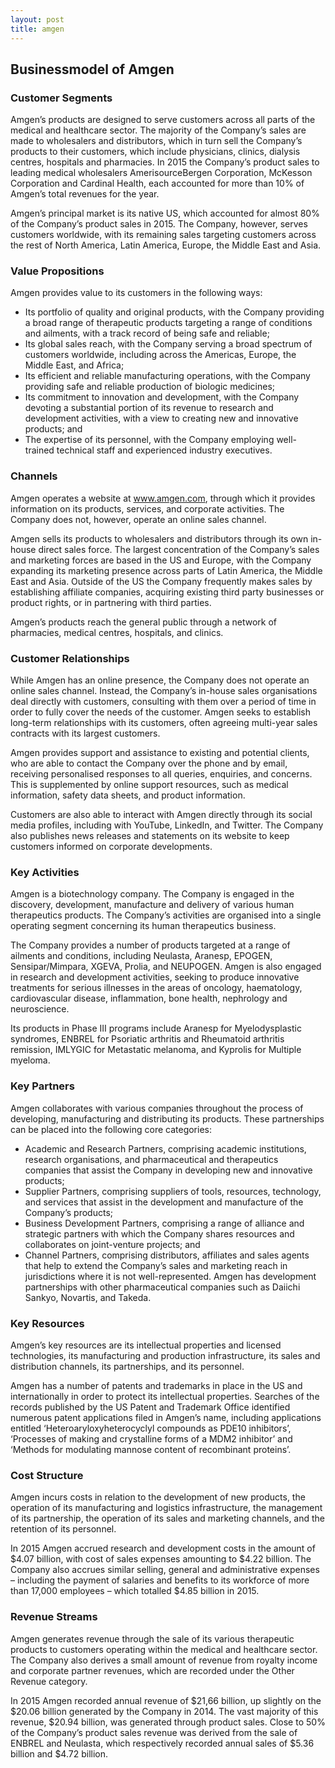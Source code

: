 ```yaml
---
layout: post
title: amgen
---
```


Businessmodel of Amgen
-----------------------

### Customer Segments

Amgen’s products are designed to serve customers across all parts of the medical and healthcare sector. The majority of the Company’s sales are made to wholesalers and distributors, which in turn sell the Company’s products to their customers, which include physicians, clinics, dialysis centres, hospitals and pharmacies. In 2015 the Company’s product sales to leading medical wholesalers AmerisourceBergen Corporation, McKesson Corporation and Cardinal Health, each accounted for more than 10% of Amgen’s total revenues for the year.

Amgen’s principal market is its native US, which accounted for almost 80% of the Company’s product sales in 2015. The Company, however, serves customers worldwide, with its remaining sales targeting customers across the rest of North America, Latin America, Europe, the Middle East and Asia.

### Value Propositions

Amgen provides value to its customers in the following ways:

 * Its portfolio of quality and original products, with the Company providing a broad range of therapeutic products targeting a range of conditions and ailments, with a track record of being safe and reliable;
* Its global sales reach, with the Company serving a broad spectrum of customers worldwide, including across the Americas, Europe, the Middle East, and Africa;
* Its efficient and reliable manufacturing operations, with the Company providing safe and reliable production of biologic medicines;
* Its commitment to innovation and development, with the Company devoting a substantial portion of its revenue to research and development activities, with a view to creating new and innovative products; and
* The expertise of its personnel, with the Company employing well-trained technical staff and experienced industry executives.
 ### Channels

Amgen operates a website at www.amgen.com, through which it provides information on its products, services, and corporate activities. The Company does not, however, operate an online sales channel.

Amgen sells its products to wholesalers and distributors through its own in-house direct sales force. The largest concentration of the Company’s sales and marketing forces are based in the US and Europe, with the Company expanding its marketing presence across parts of Latin America, the Middle East and Asia. Outside of the US the Company frequently makes sales by establishing affiliate companies, acquiring existing third party businesses or product rights, or in partnering with third parties.

Amgen’s products reach the general public through a network of pharmacies, medical centres, hospitals, and clinics.

### Customer Relationships

While Amgen has an online presence, the Company does not operate an online sales channel. Instead, the Company’s in-house sales organisations deal directly with customers, consulting with them over a period of time in order to fully cover the needs of the customer. Amgen seeks to establish long-term relationships with its customers, often agreeing multi-year sales contracts with its largest customers.

Amgen provides support and assistance to existing and potential clients, who are able to contact the Company over the phone and by email, receiving personalised responses to all queries, enquiries, and concerns. This is supplemented by online support resources, such as medical information, safety data sheets, and product information.

Customers are also able to interact with Amgen directly through its social media profiles, including with YouTube, LinkedIn, and Twitter. The Company also publishes news releases and statements on its website to keep customers informed on corporate developments.

### Key Activities

Amgen is a biotechnology company. The Company is engaged in the discovery, development, manufacture and delivery of various human therapeutics products. The Company’s activities are organised into a single operating segment concerning its human therapeutics business.

The Company provides a number of products targeted at a range of ailments and conditions, including Neulasta, Aranesp, EPOGEN, Sensipar/Mimpara, XGEVA, Prolia, and NEUPOGEN. Amgen is also engaged in research and development activities, seeking to produce innovative treatments for serious illnesses in the areas of oncology, haematology, cardiovascular disease, inflammation, bone health, nephrology and neuroscience.

Its products in Phase III programs include Aranesp for Myelodysplastic syndromes, ENBREL for Psoriatic arthritis and Rheumatoid arthritis remission, IMLYGIC for Metastatic melanoma, and Kyprolis for Multiple myeloma.

### Key Partners

Amgen collaborates with various companies throughout the process of developing, manufacturing and distributing its products. These partnerships can be placed into the following core categories:

 * Academic and Research Partners, comprising academic institutions, research organisations, and pharmaceutical and therapeutics companies that assist the Company in developing new and innovative products;
* Supplier Partners, comprising suppliers of tools, resources, technology, and services that assist in the development and manufacture of the Company’s products;
* Business Development Partners, comprising a range of alliance and strategic partners with which the Company shares resources and collaborates on joint-venture projects; and
* Channel Partners, comprising distributors, affiliates and sales agents that help to extend the Company’s sales and marketing reach in jurisdictions where it is not well-represented.
 Amgen has development partnerships with other pharmaceutical companies such as Daiichi Sankyo, Novartis, and Takeda.

### Key Resources

Amgen’s key resources are its intellectual properties and licensed technologies, its manufacturing and production infrastructure, its sales and distribution channels, its partnerships, and its personnel.

Amgen has a number of patents and trademarks in place in the US and internationally in order to protect its intellectual properties. Searches of the records published by the US Patent and Trademark Office identified numerous patent applications filed in Amgen’s name, including applications entitled ‘Heteroaryloxyheterocyclyl compounds as PDE10 inhibitors’, ‘Processes of making and crystalline forms of a MDM2 inhibitor’ and ‘Methods for modulating mannose content of recombinant proteins’.

### Cost Structure

Amgen incurs costs in relation to the development of new products, the operation of its manufacturing and logistics infrastructure, the management of its partnership, the operation of its sales and marketing channels, and the retention of its personnel.

In 2015 Amgen accrued research and development costs in the amount of $4.07 billion, with cost of sales expenses amounting to $4.22 billion. The Company also accrues similar selling, general and administrative expenses – including the payment of salaries and benefits to its workforce of more than 17,000 employees – which totalled $4.85 billion in 2015.

### Revenue Streams

Amgen generates revenue through the sale of its various therapeutic products to customers operating within the medical and healthcare sector. The Company also derives a small amount of revenue from royalty income and corporate partner revenues, which are recorded under the Other Revenue category.

In 2015 Amgen recorded annual revenue of $21,66 billion, up slightly on the $20.06 billion generated by the Company in 2014. The vast majority of this revenue, $20.94 billion, was generated through product sales. Close to 50% of the Company’s product sales revenue was derived from the sale of ENBREL and Neulasta, which respectively recorded annual sales of $5.36 billion and $4.72 billion.
